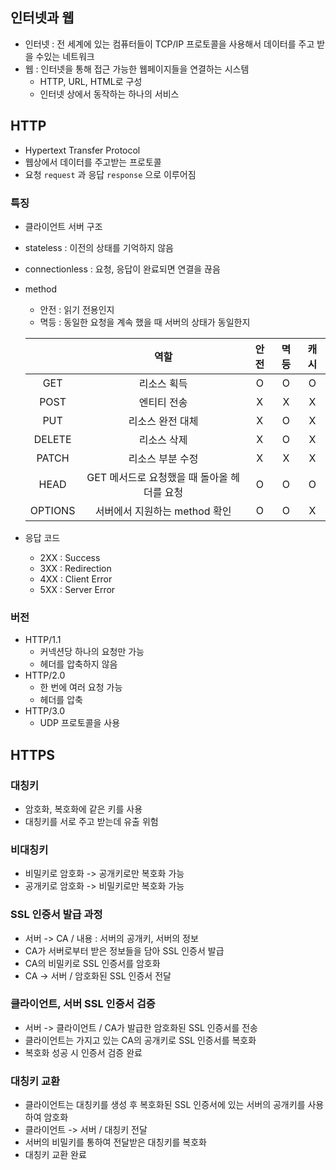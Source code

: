 ## 인터넷과 웹

- 인터넷 : 전 세계에 있는 컴퓨터들이 TCP/IP 프로토콜을 사용해서 데이터를 주고 받을 수있는 네트워크
- 웹 : 인터넷을 통해 접근 가능한 웹페이지들을 연결하는 시스템
  - HTTP, URL, HTML로 구성
  - 인터넷 상에서 동작하는 하나의 서비스

## HTTP

- Hypertext Transfer Protocol
- 웹상에서 데이터를 주고받는 프로토콜
- 요청 `request` 과 응답 `response` 으로 이루어짐

### 특징

- 클라이언트 서버 구조
- stateless : 이전의 상태를 기억하지 않음
- connectionless : 요청, 응답이 완료되면 연결을 끊음
- method

  - 안전 : 읽기 전용인지
  - 멱등 : 동일한 요청을 계속 했을 때 서버의 상태가 동일한지

  |         |                    역할                     | 안전 | 멱등 | 캐시 |
  | :-----: | :-----------------------------------------: | :--: | :--: | :--: |
  |   GET   |                 리소스 획득                 |  O   |  O   |  O   |
  |  POST   |                 엔티티 전송                 |  X   |  X   |  X   |
  |   PUT   |              리소스 완전 대체               |  X   |  O   |  X   |
  | DELETE  |                 리소스 삭제                 |  X   |  O   |  X   |
  |  PATCH  |              리소스 부분 수정               |  X   |  X   |  X   |
  |  HEAD   | GET 메서드로 요청했을 때 돌아올 헤더를 요청 |  O   |  O   |  O   |
  | OPTIONS |        서버에서 지원하는 method 확인        |  O   |  O   |  X   |

- 응답 코드
  - 2XX : Success
  - 3XX : Redirection
  - 4XX : Client Error
  - 5XX : Server Error

### 버전

- HTTP/1.1
  - 커넥션당 하나의 요청만 가능
  - 헤더를 압축하지 않음
- HTTP/2.0
  - 한 번에 여러 요청 가능
  - 헤더를 압축
- HTTP/3.0
  - UDP 프로토콜을 사용

## HTTPS

### 대칭키

- 암호화, 복호화에 같은 키를 사용
- 대칭키를 서로 주고 받는데 유출 위험

### 비대칭키

- 비밀키로 암호화 -> 공개키로만 복호화 가능
- 공개키로 암호화 -> 비밀키로만 복호화 가능

### SSL 인증서 발급 과정

- 서버 -> CA / 내용 : 서버의 공개키, 서버의 정보
- CA가 서버로부터 받은 정보들을 담아 SSL 인증서 발급
- CA의 비밀키로 SSL 인증서를 암호화
- CA -> 서버 / 암호화된 SSL 인증서 전달

### 클라이언트, 서버 SSL 인증서 검증

- 서버 -> 클라이언트 / CA가 발급한 암호화된 SSL 인증서를 전송
- 클라이언트는 가지고 있는 CA의 공개키로 SSL 인증서를 복호화
- 복호화 성공 시 인증서 검증 완료

### 대칭키 교환

- 클라이언트는 대칭키를 생성 후 복호화된 SSL 인증서에 있는 서버의 공개키를 사용하여 암호화
- 클라이언트 -> 서버 / 대칭키 전달
- 서버의 비밀키를 통하여 전달받은 대칭키를 복호화
- 대칭키 교환 완료
